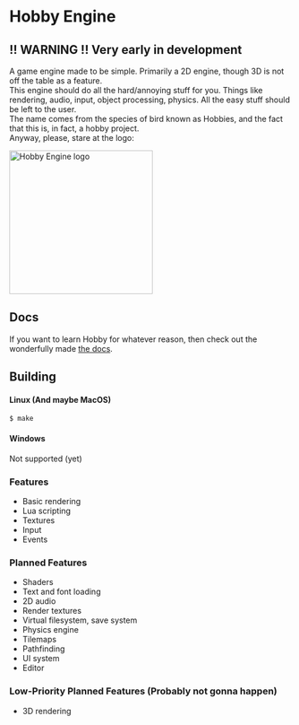 # Hobby Engine

## !! WARNING !! Very early in development

A game engine made to be simple. Primarily a 2D engine, though 3D is not off the table as a feature.
<br>
This engine should do all the hard/annoying stuff for you. Things like rendering, audio, input, object processing, physics. All the easy stuff should be left to the user.
<br>
The name comes from the species of bird known as Hobbies, and the fact that this is, in fact, a hobby project.
<br>
Anyway, please, stare at the logo:

<picture>
  <source media="(prefers-color-scheme: dark)" srcset="assets/hobby-dark.png">
  <source media="(prefers-color-scheme: light)" srcset="assets/hobby-light.png">
  <img alt="Hobby Engine logo" width="256px" height="256px">
</picture>

## Docs
If you want to learn Hobby for whatever reason, then check out the wonderfully made [the docs](docs/).

## Building
#### Linux (And maybe MacOS)
```
$ make
```
#### Windows
Not supported (yet)

### Features
- Basic rendering
- Lua scripting
- Textures
- Input
- Events

### Planned Features
- Shaders
- Text and font loading
- 2D audio
- Render textures
- Virtual filesystem, save system
- Physics engine
- Tilemaps
- Pathfinding
- UI system
- Editor

### Low-Priority Planned Features (Probably not gonna happen)
- 3D rendering
